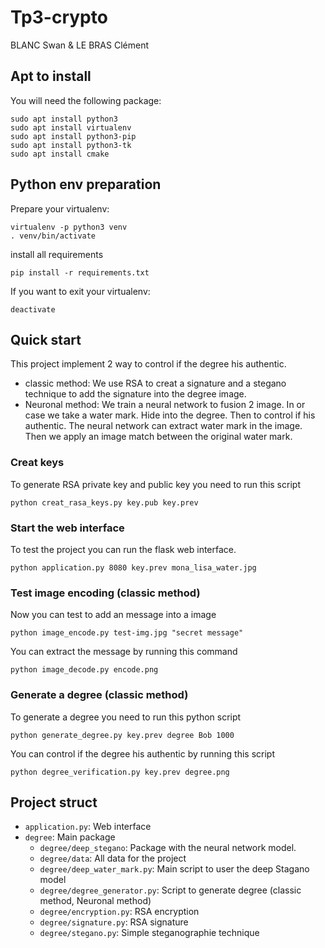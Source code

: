 # Tp3-crypto

BLANC Swan & LE BRAS Clément

## Apt to install

You will need the following package:
    
    sudo apt install python3
    sudo apt install virtualenv
    sudo apt install python3-pip
    sudo apt install python3-tk
    sudo apt install cmake

## Python env preparation

Prepare your virtualenv:

    virtualenv -p python3 venv
    . venv/bin/activate

install all requirements

    pip install -r requirements.txt  

If you want to exit your virtualenv:

    deactivate

## Quick start

This project implement 2 way to control if the degree his authentic.

* classic method: We use RSA to creat a signature and a stegano technique to add the signature into the degree image.
* Neuronal method: We train a neural network to fusion 2 image. In or case we take a water mark. Hide into the degree.
Then to control if his authentic. The neural network can extract water mark in the image. 
Then we apply an image match between the original water mark.


### Creat keys

To generate RSA private key and public key you need to run this script

    python creat_rasa_keys.py key.pub key.prev

### Start the web interface

To test the project you can run the flask web interface.

    python application.py 8080 key.prev mona_lisa_water.jpg

### Test image encoding (classic method)

Now you can test to add an message into a image

    python image_encode.py test-img.jpg "secret message"

You can extract the message by running this command

    python image_decode.py encode.png

### Generate a degree (classic method)

To generate a degree you need to run this python script

    python generate_degree.py key.prev degree Bob 1000

You can control if the degree his authentic by running this script

    python degree_verification.py key.prev degree.png


## Project struct

* `application.py`: Web interface
* `degree`: Main package
    * `degree/deep_stegano`: Package with the neural network model.
    * `degree/data`: All data for the project
    * `degree/deep_water_mark.py`: Main script to user the deep Stagano model
    * `degree/degree_generator.py`: Script to generate degree (classic method, Neuronal method)
    * `degree/encryption.py`: RSA encryption
    * `degree/signature.py`: RSA signature
    * `degree/stegano.py`: Simple steganographie technique